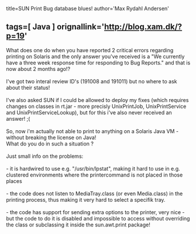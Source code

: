 title=SUN Print Bug database blues!
author='Max Rydahl Andersen'

tags=[ Java ]
orignallink='http://blog.xam.dk/?p=19'
---
<div><p>What does one do when you have reported 2 critical errors regarding printing on Solaris and the only answer you've received is a "We currently have a three week response time for responding to Bug Reports." and that is now about 2 months ago!?<br><br>
I've got two interal review ID's (191008 and 191011) but no where to ask about their status!<br><br>
I've also asked SUN if I could be allowed to deploy my fixes (which requires changes on classes in rt.jar - more precisly UnixPrintJob, UnixPrintService and UnixPrintServiceLookup), but for this i've also never received an answer! ;(<br><br>
So, now i'm actually not able to print to anything on a Solaris Java VM - without breaking the license on Java!<br>
What do you do in such a situation ?<br><br>
Just small info on the problems:<br><br>
- it is hardwired to use e.g. "/usr/bin/lpstat", making it hard to use in e.g. clustered environments where the printercommand is not placed in those places<br><br>
- the code does not listen to MediaTray.class (or even Media.class) in the printing process, thus making it very hard to select a specifik tray.<br><br>
- the code has support for sending extra options to the printer, very nice - but the code to do it is disabled and impossible to access without overriding the class or subclassing it inside the sun.awt.print package!<br><br></p></div>
